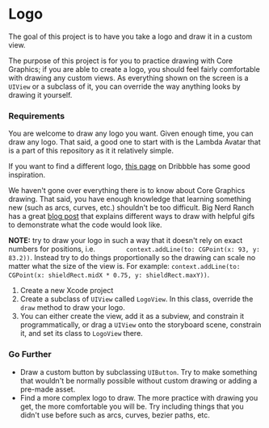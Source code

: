 # Logo

The goal of this project is to have you take a logo and draw it in a custom view.

The purpose of this project is for you to practice drawing with Core Graphics; if you are able to create a logo, you should feel fairly comfortable with drawing any custom views. As everything shown on the screen is a `UIView` or a subclass of it, you can override the way anything looks by drawing it yourself.

### Requirements

You are welcome to draw any logo you want. Given enough time, you can draw any logo. That said, a good one to start with is the Lambda Avatar that is a part of this repository as it it relatively simple.

If you want to find a different logo, [this page](https://dribbble.com/search?q=logo) on Dribbble has some good inspiration. 

We haven't gone over everything there is to know about Core Graphics drawing. That said, you have enough knowledge that learning something new (such as arcs, curves, etc.) shouldn't be too difficult. Big Nerd Ranch has a great [blog post](https://www.bignerdranch.com/blog/core-graphics-part-4-a-path-a-path/) that explains different ways to draw with helpful gifs to demonstrate what the code would look like. 

**NOTE:** try to draw your logo in such a way that it doesn't rely on exact numbers for positions, i.e. `        context.addLine(to: CGPoint(x: 93, y: 83.2))`. Instead try to do things proportionally so the drawing can scale no matter what the size of the view is. For example: `context.addLine(to: CGPoint(x: shieldRect.midX * 0.75, y: shieldRect.maxY))`.

1. Create a new Xcode project
2. Create a subclass of `UIView` called `LogoView`. In this class, override the `draw` method to draw your logo.
3. You can either create the view, add it as a subview, and constrain it programmatically, or drag a `UIView` onto the storyboard scene, constrain it, and set its class to `LogoView` there. 

### Go Further

- Draw a custom button by subclassing `UIButton`. Try to make something that wouldn't be normally possible without custom drawing or adding a pre-made asset.
- Find a more complex logo to draw. The more practice with drawing you get, the more comfortable you will be. Try including things that you didn't use before such as arcs, curves, bezier paths, etc.
